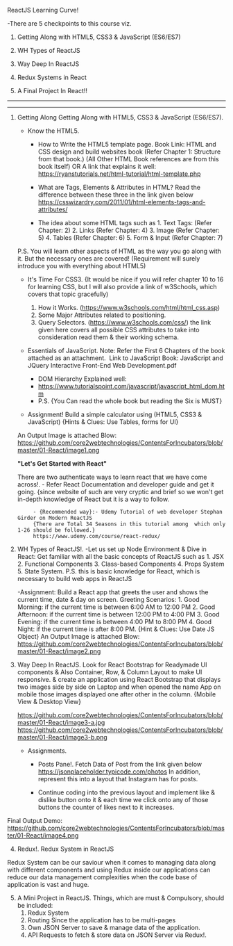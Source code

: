 ReactJS Learning Curve!



-There are 5 checkpoints to this course viz.

   1. Getting Along with HTML5, CSS3 & JavaScript (ES6/ES7)
     
   2. WH Types of ReactJS
    
   3. Way Deep In ReactJS
    
   4. Redux Systems in React
    
   5. A Final Project In React!!
    
---------------------------------------------------------------------------------------------
---------------------------------------------------------------------------------------------
1. Getting Along Getting Along with HTML5, CSS3 & JavaScript (ES6/ES7).
    - Know the HTML5.
        - How to Write the HTML5 template page.
            Book Link: HTML and CSS design and build websites book
            (Refer Chapter 1: Structure from that book.) (All Other HTML Book references are from this book itself)
                        		OR
            A link that explains it well: https://ryanstutorials.net/html-tutorial/html-template.php

        - What are Tags, Elements & Attributes in HTML?
	           Read the difference between these three in the link given below
	           https://csswizardry.com/2011/01/html-elements-tags-and-attributes/

        - The idea about some HTML tags such as
	           1. Text Tags: (Refer Chapter: 2)
	           2. Links (Refer Chapter: 4)
	           3. Image (Refer Chapter: 5)
	           4. Tables (Refer Chapter: 6)
	           5. Form & Input (Refer Chapter: 7) 

    P.S. You will learn other aspects of HTML as the way you go along with it. But the necessary ones are covered! (Requirement will surely introduce you with everything about HTML5)


    - It's Time For CSS3.
        {It would be nice if you will refer chapter 10 to 16 for learning CSS, but I will also provide a link of w3Schools, which covers that topic gracefully)
        1. How it Works. (https://www.w3schools.com/html/html_css.asp)
        2. Some Major Attributes related to positioning.
        3. Query Selectors. (https://www.w3schools.com/css/) the link given here covers all possible CSS attributes to take into consideration read them & their working schema.

    - Essentials of JavaScript.
        Note: Refer the First 6 Chapters of the book attached as an attachment. 
        Link to JavaScript Book: JavaScript and JQuery Interactive Front-End Web Development.pdf

        - DOM Hierarchy Explained well:
        - https://www.tutorialspoint.com/javascript/javascript_html_dom.htm
        - P.S. {You Can read the whole book but reading the Six is MUST}

    - Assignment!
        Build a simple calculator using (HTML5, CSS3 & JavaScript)
        {Hints & Clues: Use Tables, forms for UI}

    An Output Image is attached Blow:
         https://github.com/core2webtechnologies/ContentsForIncubators/blob/master/01-React/image1.png

    **"Let's Get Started with React"**

    There are two authenticate ways to learn react that we have come across!.
            - Refer React Documentation and developer guide and get it going. {since website of such are very cryptic and brief so we won't get in-depth knowledge of React but it is a way to follow.
        
            - {Recommended way}:- Udemy Tutorial of web developer Stephan Girder on Modern ReactJS
            {There are Total 34 Seasons in this tutorial among  which only 1-26 should be followed.}
            https://www.udemy.com/course/react-redux/


2. WH Types of ReactJS!.
    -Let us set up Node Environment & Dive in React:
        Get familiar with all the basic concepts of ReactJS such as
        1. JSX
        2. Functional Components
        3. Class-based Components
        4. Props System
        5. State System.
        P.S. this is basic knowledge for React, which is necessary to build web apps in ReactJS

    -Assignment:
        Build a React app that greets the user and shows the current time, date & day on screen.
        Greeting Scenarios:
            1. Good Morning: if the current time is between 6:00 AM to 12:00 PM
            2. Good Afternoon: if the current time is between 12:00 PM to 4:00 PM
            3. Good Evening: if the current time is between 4:00 PM to 8:00 PM
            4. Good Night: if the current time is after 8:00 PM.
        {Hint & Clues: Use Date JS Object}
    An Output Image is attached Blow:
        https://github.com/core2webtechnologies/ContentsForIncubators/blob/master/01-React/image2.png


3. Way Deep In ReactJS.
    Look for React Bootstrap for Readymade UI components & Also Container, Row, & Column Layout to make UI responsive. & create an application using React Bootstrap that displays two images side by side on Laptop and when opened the name App on mobile those images displayed one after other in the column.
	{Mobile View & Desktop View}

    https://github.com/core2webtechnologies/ContentsForIncubators/blob/master/01-React/image3-a.jpg
    https://github.com/core2webtechnologies/ContentsForIncubators/blob/master/01-React/image3-b.png

    
    - Assignments.
        - Posts Pane!.
            Fetch Data of Post from the link given below
            https://jsonplaceholder.typicode.com/photos
            In addition, represent this into a layout that Instagram has for posts.

        - Continue coding into the previous layout and implement like & dislike button onto it & each time we click onto any of those buttons 
          the counter of likes next to it increases.

Final Output Demo:
    https://github.com/core2webtechnologies/ContentsForIncubators/blob/master/01-React/image4.png


4. Redux!. Redux System in ReactJS

Redux System can be our saviour when it comes to managing data along with different components and using Redux inside our applications can reduce our data management complexities when the code base of application is vast and huge.


5. A Mini Project in ReactJS.
Things, which are must & Compulsory, should be included:
    1. Redux System
    2. Routing Since the application has to be multi-pages
    3. Own JSON Server to save & manage data of the application.
    4. API Requests to fetch & store data on JSON Server via Redux!.



